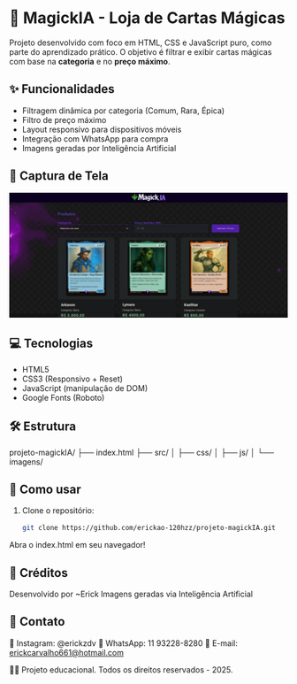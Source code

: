 # 🔮 MagickIA - Loja de Cartas Mágicas

Projeto desenvolvido com foco em HTML, CSS e JavaScript puro, como parte do aprendizado prático. O objetivo é filtrar e exibir cartas mágicas com base na **categoria** e no **preço máximo**.

## ✨ Funcionalidades

- Filtragem dinâmica por categoria (Comum, Rara, Épica)
- Filtro de preço máximo
- Layout responsivo para dispositivos móveis
- Integração com WhatsApp para compra
- Imagens geradas por Inteligência Artificial

## 📸 Captura de Tela

![screenshot](./src/imagens/review.jpg)

## 💻 Tecnologias

- HTML5
- CSS3 (Responsivo + Reset)
- JavaScript (manipulação de DOM)
- Google Fonts (Roboto)

## 🛠️ Estrutura

projeto-magickIA/
├── index.html
├── src/
│ ├── css/
│ ├── js/
│ └── imagens/

## 🚀 Como usar

1. Clone o repositório:
   ```bash
   git clone https://github.com/erickao-120hzz/projeto-magickIA.git

Abra o index.html em seu navegador!

## 🧠 Créditos
Desenvolvido por ~Erick
Imagens geradas via Inteligência Artificial

## 📱 Contato
📸 Instagram: @erickzdv
📩 WhatsApp: 11 93228-8280
📨 E-mail: erickcarvalho661@hotmail.com

🧙‍♂️ Projeto educacional. Todos os direitos reservados - 2025.



